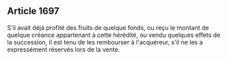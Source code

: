 Article 1697
----
S'il avait déjà profité des fruits de quelque fonds, ou reçu le montant de
quelque créance appartenant à cette hérédité, ou vendu quelques effets de la
succession, il est tenu de les rembourser à l'acquéreur, s'il ne les a
expressément réservés lors de la vente.
